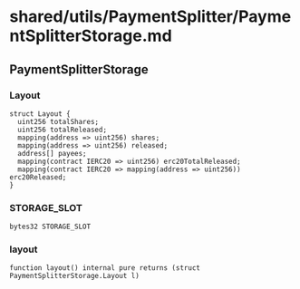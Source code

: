 # shared/utils/PaymentSplitter/PaymentSplitterStorage.md

## PaymentSplitterStorage

### Layout

```solidity
struct Layout {
  uint256 totalShares;
  uint256 totalReleased;
  mapping(address => uint256) shares;
  mapping(address => uint256) released;
  address[] payees;
  mapping(contract IERC20 => uint256) erc20TotalReleased;
  mapping(contract IERC20 => mapping(address => uint256)) erc20Released;
}
```

### STORAGE_SLOT

```solidity
bytes32 STORAGE_SLOT
```

### layout

```solidity
function layout() internal pure returns (struct PaymentSplitterStorage.Layout l)
```
